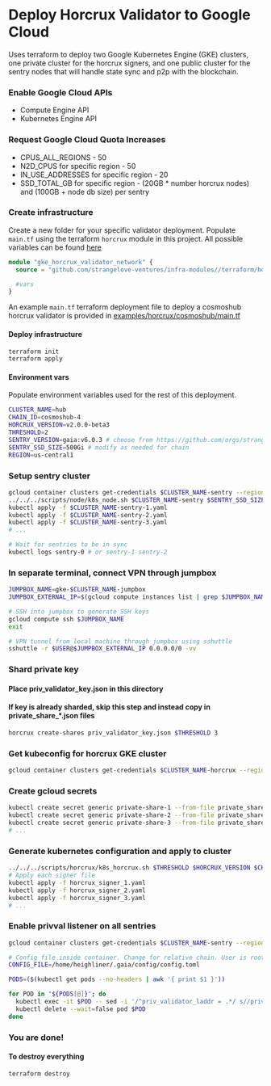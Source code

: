 # Deploy Horcrux Validator to Google Cloud

Uses terraform to deploy two Google Kubernetes Engine (GKE) clusters, one private cluster for the horcrux signers, and one public cluster for the sentry nodes that will handle state sync and p2p with the blockchain.

### Enable Google Cloud APIs

- Compute Engine API
- Kubernetes Engine API

### Request Google Cloud Quota Increases

- CPUS_ALL_REGIONS - 50
- N2D_CPUS for specific region - 50
- IN_USE_ADDRESSES for specific region - 20
- SSD_TOTAL_GB for specific region - (20GB * number horcrux nodes) and (100GB + node db size) per sentry


### Create infrastructure

Create a new folder for your specific validator deployment. Populate `main.tf` using the terraform `horcrux` module in this project. All possible variables can be found [here](../../terraform/horcrux/variables.tf)

```terraform
module "gke_horcrux_validator_network" {
  source = "github.com/strangelove-ventures/infra-modules//terraform/horcrux"

  #vars
}
```

An example `main.tf` terraform deployment file to deploy a cosmoshub horcrux validator is provided in [examples/horcrux/cosmoshub/main.tf](../../examples/horcrux/cosmoshub/main.tf)

#### Deploy infrastructure

```bash
terraform init
terraform apply
```

#### Environment vars

Populate environment variables used for the rest of this deployment.
```bash
CLUSTER_NAME=hub
CHAIN_ID=cosmoshub-4
HORCRUX_VERSION=v2.0.0-beta3
THRESHOLD=2
SENTRY_VERSION=gaia:v6.0.3 # choose from https://github.com/orgs/strangelove-ventures/packages?tab=packages&q=heighliner
SENTRY_SSD_SIZE=500Gi # modify as needed for chain
REGION=us-central1
```

### Setup sentry cluster
```bash
gcloud container clusters get-credentials $CLUSTER_NAME-sentry --region $REGION
../../../scripts/node/k8s_node.sh $CLUSTER_NAME-sentry $SENTRY_SSD_SIZE $SENTRY_VERSION ../../../scripts/cosmoshub/statesync/sentry.sh
kubectl apply -f $CLUSTER_NAME-sentry-1.yaml
kubectl apply -f $CLUSTER_NAME-sentry-2.yaml
kubectl apply -f $CLUSTER_NAME-sentry-3.yaml
# ...

# Wait for sentries to be in sync
kubectl logs sentry-0 # or sentry-1 sentry-2
```

### In separate terminal, connect VPN through jumpbox
```bash
JUMPBOX_NAME=gke-$CLUSTER_NAME-jumpbox
JUMPBOX_EXTERNAL_IP=$(gcloud compute instances list | grep $JUMPBOX_NAME | awk '{ print $5}')

# SSH into jumpbox to generate SSH keys
gcloud compute ssh $JUMPBOX_NAME
exit

# VPN tunnel from local machine through jumpbox using sshuttle
sshuttle -r $USER@$JUMPBOX_EXTERNAL_IP 0.0.0.0/0 -vv
```

### Shard private key
#### Place priv_validator_key.json in this directory
#### If key is already sharded, skip this step and instead copy in private_share_*.json files
```bash
horcrux create-shares priv_validator_key.json $THRESHOLD 3
```

### Get kubeconfig for horcrux GKE cluster
```bash
gcloud container clusters get-credentials $CLUSTER_NAME-horcrux --region $REGION
```

### Create gcloud secrets
```bash
kubectl create secret generic private-share-1 --from-file private_share_1.json
kubectl create secret generic private-share-2 --from-file private_share_2.json
kubectl create secret generic private-share-3 --from-file private_share_3.json
# ...
```

### Generate kubernetes configuration and apply to cluster
```bash
../../../scripts/horcrux/k8s_horcrux.sh $THRESHOLD $HORCRUX_VERSION $CHAIN_ID
# Apply each signer file
kubectl apply -f horcrux_signer_1.yaml
kubectl apply -f horcrux_signer_2.yaml
kubectl apply -f horcrux_signer_3.yaml
# ...
```

### Enable privval listener on all sentries
```bash
gcloud container clusters get-credentials $CLUSTER_NAME-sentry --region $REGION

# Config file inside container. Change for relative chain. User is root inside of heighliner docker images
CONFIG_FILE=/home/heighliner/.gaia/config/config.toml

PODS=($(kubectl get pods --no-headers | awk '{ print $1 }'))

for POD in "${PODS[@]}"; do
  kubectl exec -it $POD -- sed -i '/^priv_validator_laddr = .*/ s//priv_validator_laddr = "tcp:\/\/0.0.0.0:1234"/' $CONFIG_FILE
  kubectl delete --wait=false pod $POD
done
```

### You are done!

#### To destroy everything
```bash
terraform destroy
```
